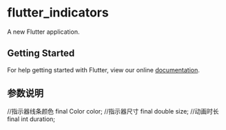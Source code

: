 # flutter_indicators

A new Flutter application.

## Getting Started

For help getting started with Flutter, view our online
[documentation](https://flutter.io/).

## 参数说明

//指示器线条颜色
  final Color color;
  //指示器尺寸
  final double size;
  //动画时长
  final int duration;

